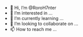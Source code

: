 - 👋 Hi, I’m @RoroH7nter
- 👀 I’m interested in ...
- 🌱 I’m currently learning ...
- 💞️ I’m looking to collaborate on ...
- 📫 How to reach me ...

<!---
RoroH7nter/RoroH7nter is a ✨ special ✨ repository because its `README.md` (this file) appears on your GitHub profile.
You can click the Preview link to take a look at your changes.
--->
